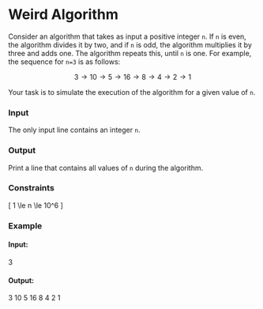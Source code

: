 # Weird Algorithm

Consider an algorithm that takes as input a positive integer `n`. If `n` is even, the algorithm divides it by two, and if `n` is odd, the algorithm multiplies it by three and adds one. The algorithm repeats this, until `n` is one. For example, the sequence for `n=3` is as follows:

$$ 3 \rightarrow 10 \rightarrow 5 \rightarrow 16 \rightarrow 8 \rightarrow 4 \rightarrow 2 \rightarrow 1 $$

Your task is to simulate the execution of the algorithm for a given value of `n`.

### Input
The only input line contains an integer `n`.

### Output
Print a line that contains all values of `n` during the algorithm.

### Constraints
\[
1 \le n \le 10^6
\]

### Example

#### Input:
3

#### Output:
3 10 5 16 8 4 2 1
